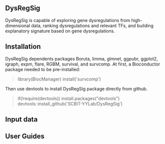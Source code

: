 ## DysRegSig
DysRegSig is capable of exploring gene dysregulations from high-dimensional data, ranking dysregulations and relevant TFs, and building explanatory signature based on gene dysregulations.

## Installation
DysRegSig dependents packages Boruta, limma, glmnet, ggpubr, ggplot2, igraph, expm, flare, RGBM, survival, and survcomp.
At first, a Bioconductor package needed to be pre-installed:
> library(BiocManager)
> install('survcomp')

Then use devtools to install DysRegSig package directly from github.
> if(!require(devtools)) install.packages("devtools")
> devtools::install_github('SCBIT-YYLab/DysRegSig')

## Input data


## User Guides


